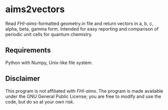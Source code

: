 aims2vectors
============
Read *FHI-aims*-formatted geometry.in file and return vectors in a, b, c, alpha, beta, gamma form.
Intended for easy reporting and comparison of periodic unit cells for quantum chemistry.

Requirements
------------
Python with Numpy, Unix-like file system.

Disclaimer
----------
This program is not affiliated with *FHI-aims*.
The program is made available under the GNU General Public License; you are free to modify and use the code, but do so at your own risk.